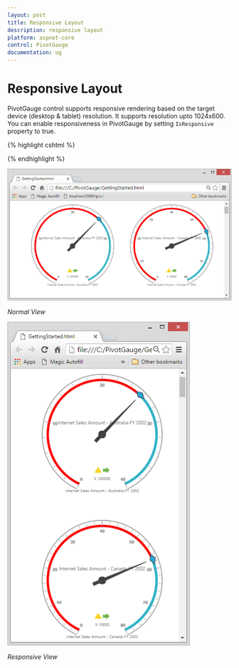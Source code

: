 ```yaml
---
layout: post
title: Responsive Layout
description: responsive layout
platform: aspnet-core
control: PivotGauge
documentation: ug
---
```


# Responsive Layout

PivotGauge control supports responsive rendering based on the target device (desktop & tablet) resolution. It supports resolution upto 1024x600. You can enable responsiveness in PivotGauge by setting `IsResponsive` property to true.

{% highlight cshtml %}

<ej-pivot-gauge id="PivotGauge1" is-responsive="true"></ej-pivot-gauge>

{% endhighlight %}

![](Responsive-Layout_images/Responsive1.png) 

_Normal View_


![](Responsive-Layout_images/Responsive2.png) 

_Responsive View_